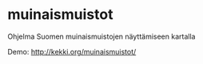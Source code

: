 # muinaismuistot
Ohjelma Suomen muinaismuistojen näyttämiseen kartalla

Demo: http://kekki.org/muinaismuistot/
